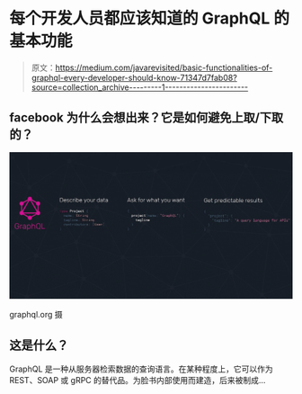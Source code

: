 # 每个开发人员都应该知道的 GraphQL 的基本功能

> 原文：<https://medium.com/javarevisited/basic-functionalities-of-graphql-every-developer-should-know-71347d7fab08?source=collection_archive---------1----------------------->

## facebook 为什么会想出来？它是如何避免上取/下取的？

![](img/52593a4ed6f0ef3faa43d4a0d0e32343.png)

graphql.org 摄

## 这是什么？

GraphQL 是一种从服务器检索数据的查询语言。在某种程度上，它可以作为 REST、SOAP 或 gRPC 的替代品。为脸书内部使用而建造，后来被制成…